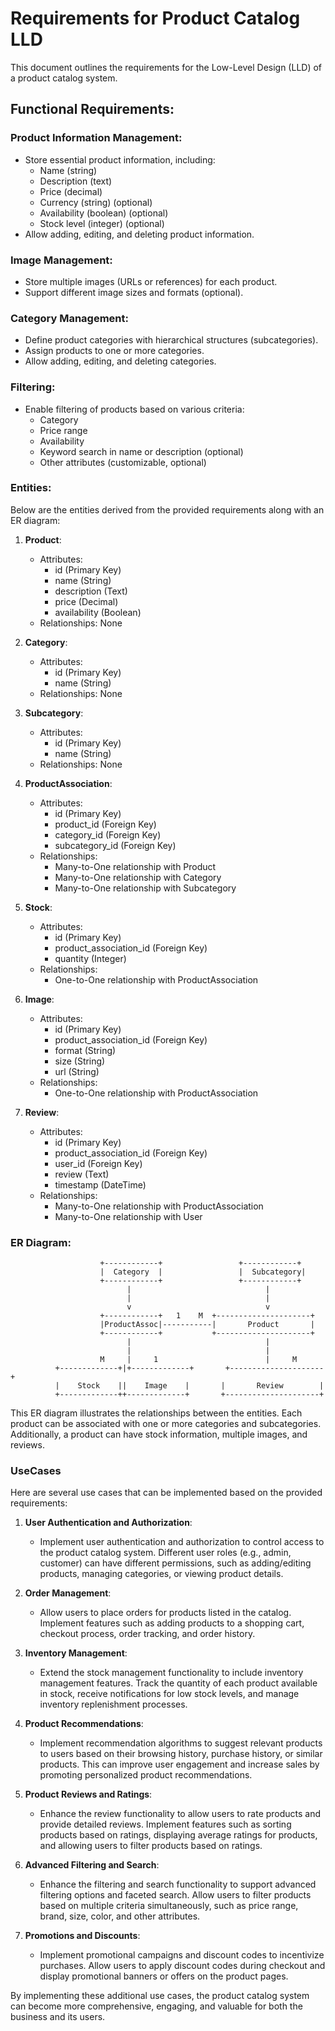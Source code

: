 # Requirements for Product Catalog LLD

This document outlines the requirements for the Low-Level Design (LLD) of a product catalog system.

## Functional Requirements:

### Product Information Management:

- Store essential product information, including:
  - Name (string)
  - Description (text)
  - Price (decimal)
  - Currency (string) (optional)
  - Availability (boolean) (optional)
  - Stock level (integer) (optional)
- Allow adding, editing, and deleting product information.

### Image Management:

- Store multiple images (URLs or references) for each product.
- Support different image sizes and formats (optional).

### Category Management:

- Define product categories with hierarchical structures (subcategories).
- Assign products to one or more categories.
- Allow adding, editing, and deleting categories.

### Filtering:

- Enable filtering of products based on various criteria:
  - Category
  - Price range
  - Availability
  - Keyword search in name or description (optional)
  - Other attributes (customizable, optional)


### Entities:

Below are the entities derived from the provided requirements along with an ER diagram:

1. **Product**:
   - Attributes:
     - id (Primary Key)
     - name (String)
     - description (Text)
     - price (Decimal)
     - availability (Boolean)
   - Relationships: None

2. **Category**:
   - Attributes:
     - id (Primary Key)
     - name (String)
   - Relationships: None

3. **Subcategory**:
   - Attributes:
     - id (Primary Key)
     - name (String)
   - Relationships: None

4. **ProductAssociation**:
   - Attributes:
     - id (Primary Key)
     - product_id (Foreign Key)
     - category_id (Foreign Key)
     - subcategory_id (Foreign Key)
   - Relationships:
     - Many-to-One relationship with Product
     - Many-to-One relationship with Category
     - Many-to-One relationship with Subcategory

5. **Stock**:
   - Attributes:
     - id (Primary Key)
     - product_association_id (Foreign Key)
     - quantity (Integer)
   - Relationships:
     - One-to-One relationship with ProductAssociation

6. **Image**:
   - Attributes:
     - id (Primary Key)
     - product_association_id (Foreign Key)
     - format (String)
     - size (String)
     - url (String)
   - Relationships:
     - One-to-One relationship with ProductAssociation

7. **Review**:
   - Attributes:
     - id (Primary Key)
     - product_association_id (Foreign Key)
     - user_id (Foreign Key)
     - review (Text)
     - timestamp (DateTime)
   - Relationships:
     - Many-to-One relationship with ProductAssociation
     - Many-to-One relationship with User

### ER Diagram:

```
                    +------------+                 +------------+
                    |  Category  |                 |  Subcategory|
                    +------------+                 +------------+
                          |                              |
                          |                              |
                          v                              v
                    +------------+   1    M  +---------------------+
                    |ProductAssoc|-----------|       Product       |
                    +------------+           +---------------------+
                          |                              |
                          |                              |
                    M     |     1                        |     M
          +-------------+|+-------------+       +---------------------+
          |    Stock    ||    Image    |       |       Review        |
          +-------------++-------------+       +---------------------+
```

This ER diagram illustrates the relationships between the entities. Each product can be associated with one or more categories and subcategories. Additionally, a product can have stock information, multiple images, and reviews.


### UseCases

Here are several use cases that can be implemented based on the provided requirements:

1. **User Authentication and Authorization**:
   - Implement user authentication and authorization to control access to the product catalog system. Different user roles (e.g., admin, customer) can have different permissions, such as adding/editing products, managing categories, or viewing product details.

2. **Order Management**:
   - Allow users to place orders for products listed in the catalog. Implement features such as adding products to a shopping cart, checkout process, order tracking, and order history.

3. **Inventory Management**:
   - Extend the stock management functionality to include inventory management features. Track the quantity of each product available in stock, receive notifications for low stock levels, and manage inventory replenishment processes.

4. **Product Recommendations**:
   - Implement recommendation algorithms to suggest relevant products to users based on their browsing history, purchase history, or similar products. This can improve user engagement and increase sales by promoting personalized product recommendations.

5. **Product Reviews and Ratings**:
   - Enhance the review functionality to allow users to rate products and provide detailed reviews. Implement features such as sorting products based on ratings, displaying average ratings for products, and allowing users to filter products based on ratings.

6. **Advanced Filtering and Search**:
   - Enhance the filtering and search functionality to support advanced filtering options and faceted search. Allow users to filter products based on multiple criteria simultaneously, such as price range, brand, size, color, and other attributes.

7. **Promotions and Discounts**:
   - Implement promotional campaigns and discount codes to incentivize purchases. Allow users to apply discount codes during checkout and display promotional banners or offers on the product pages.

By implementing these additional use cases, the product catalog system can become more comprehensive, engaging, and valuable for both the business and its users.
